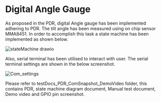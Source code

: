 # Digital Angle Gauge

As proposed in the PDR, digital Angle gauge has been implemented adhering to PDR. The tilt angle has been measured using on chip sensor MMA8451.
In order to accomplish this task a state machine has been implemented as shown below.

![stateMachine drawio](https://user-images.githubusercontent.com/89766346/145932161-b80dcb32-2518-40d5-aba2-82e2af1b1768.png)

Also, serial terminal has been utilised to interact with user. The serial terminal settings are shown in the below screenshot.

![Com_settings](https://user-images.githubusercontent.com/89766346/145932368-ab277a27-fed7-4704-bc5e-6a2be7e0e1a7.PNG)

Please refer to testDocs_PDR_ComSnapshot_DemoVideo folder, this contains PDR, state machine diagram document, Manual test document, Demo video and GPIO pin screenshot.
